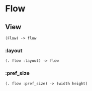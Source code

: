 # Flow

## View

```code
(Flow) -> flow
```

### :layout

```code
(. flow :layout) -> flow
```

### :pref_size

```code
(. flow :pref_size) -> (width height)
```

